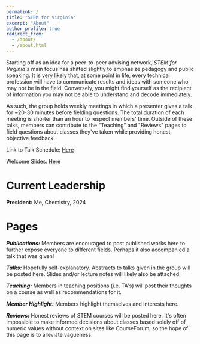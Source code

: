 ```yaml
---
permalink: /
title: "STEM for Virginia"
excerpt: "About"
author_profile: true
redirect_from: 
  - /about/
  - /about.html
---
```


Starting off as an idea for a peer-to-peer advising network, *STEM for Virginia's* main focus has shifted slightly to emphasize pedagogy and public speaking. It is very likely that, at some point in life, every technical profession will have to communicate results and ideas with someone who may not be in the field. Conversely, you might find yourself as the recipient of information you may not be able to understand and decode immediately. 

As such, the group holds weekly meetings in which a presenter gives a talk for ~20-30 minutes before fielding questions. The total duration of each meeting is shorter than an hour to respect members' time. Outside of these talks, members can contribute to the "Teaching" and "Reviews" pages to field questions about classes they've taken while providing honest, objective feedback.

Link to Talk Schedule: [Here](https://docs.google.com/spreadsheets/d/1P5kv_iGW4J3M48uieL8F_mYr1qCv94rb85-Va7bmnqI/edit?usp=sharing)

Welcome Slides: [Here](http://stemforvirginia.github.io/welcome/welcome.html)

Current Leadership
======
**President:** Me, Chemistry, 2024

Pages
======
***Publications:*** Members are encouraged to post published works here to further expose everyone to different fields. Perhaps it also accompanied a talk that was given!

***Talks:*** Hopefully self-explanatory. Abstracts to talks given in the group will be posted here. Slides and/or lecture notes will likely also be attached.

***Teaching:*** Members in teaching positions (i.e. TA's) will post their thoughts on a course as well as recommendations for it.

***Member Highlight:*** Members highlight themselves and interests here.

***Reviews:*** Honest reviews of STEM courses will be posted here. It's often impossible to make informed decisions about classes based solely off of numeric values without context on sites like CourseForum, so the hope of this page is to alleviate vagueness.
